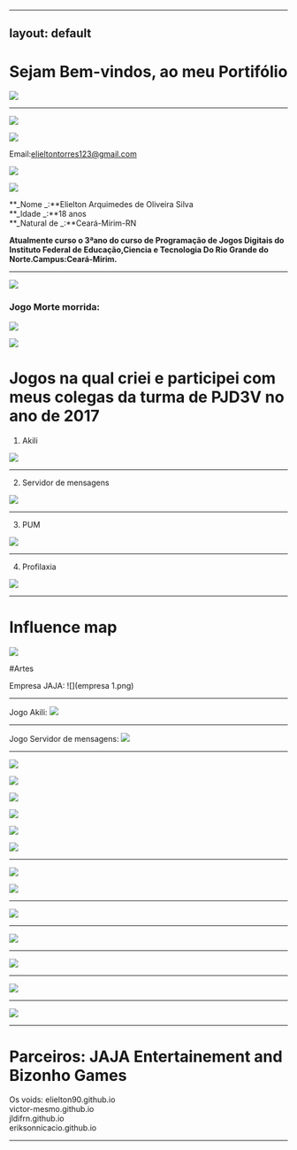 
---
layout: default
---  
# Sejam Bem-vindos, ao meu Portifólio


![](eli.gif)
***
![](contatos.gif)


[![](insta.png)](https://www.instagram.com/elielton_torrez/)  

Email:elieltontorres123@gmail.com

![](quem.gif)


![](carnaval.jpg)



**_Nome _:**Elielton Arquimedes de Oliveira Silva  
**_Idade _:**18 anos  
**_Natural de  _:**Ceará-Mirim-RN


**Atualmente curso o 3ªano do curso de Programação de Jogos Digitais do Instituto Federal de Educação,Ciencia e Tecnologia Do Rio Grande do Norte.Campus:Ceará-Mirim.**   
* * * 

![](mok.gif)


### Jogo Morte morrida:
![](mokup.gif)



![](games.gif) 

# Jogos  na qual criei e participei com meus colegas da turma de PJD3V no ano de 2017



1. Akili


[![](akili.png)](https://elielton90.github.io/Akili/)
* * * 

2. Servidor de mensagens


[![](servidor.png)](https://jldifrn.github.io/ServidorDeMensagens/)
* * * 

3. PUM


[![](pum.png)](https://elielton90.github.io/PUM/)
* * * 

4. Profilaxia


[![](profilaxia.png)](https://elielton90.github.io/profilaxia/)
* * * 


# Influence map
![](map.png)


#Artes

Empresa JAJA:
![](empresa 1.png)  


* * *  

Jogo Akili:
![](Telajogo1.png)
* * *  



Jogo Servidor de mensagens:
![](ser.png)


* * *

![](art.gif)



![](morte.png)  


![](personagem1.gif)


![](personagem2.gif)


![](P3.gif)

![](empresario.gif)


* * *

![](animac.gif)


![](anima1.gif)
* * * 


![](anima2.gif)
* * * 


![](pulo.gif)
* * * 


![](andando.gif)
* * * 


![](correr.gif)
* * * 


![](ataque.gif)
* * * 


# Parceiros: JAJA Entertainement and Bizonho Games

  Os voids: elielton90.github.io  
  victor-mesmo.github.io  
  jldifrn.github.io  
  eriksonnicacio.github.io
  
  
* * * 

